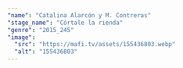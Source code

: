 ```yaml
---
"name": "Catalina Alarcón y M. Contreras"
"stage_name": "Córtale la rienda"
"genre": "2015_245"
"image":
  "src": "https://mafi.tv/assets/155436803.webp"
  "alt": "155436803"
---
```

